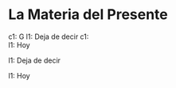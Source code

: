 ---
---

# La Materia del Presente

c1: G
l1: Deja de decir
c1:    
l1: Hoy

l1: Deja de decir

l1: Hoy